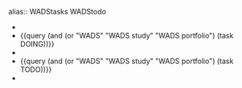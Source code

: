 alias:: WADStasks WADStodo

-
- {{query (and (or "WADS" "WADS study" "WADS portfolio") (task DOING))}}
-
- {{query (and (or "WADS" "WADS study" "WADS portfolio") (task TODO))}}
-